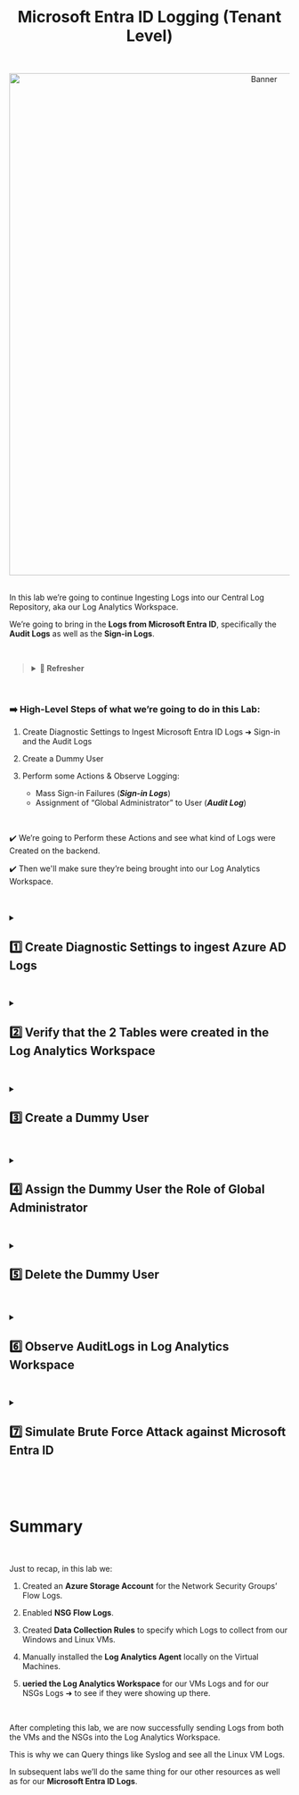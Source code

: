 <br>

<h1 align="center">Microsoft Entra ID Logging (Tenant Level)</h1>

<br>

<p align="center">
<img width="900" src="https://github.com/user-attachments/assets/757f9ce2-0dcd-4e73-a036-1634c2039876" alt="Banner"/>
<br />

<br />

In this lab we’re going to continue Ingesting Logs into our Central Log Repository, aka our Log Analytics Workspace.

We’re going to bring in the **Logs from Microsoft Entra ID**, specifically the **Audit Logs** as well as the **Sign-in Logs**.

<br>

>   <details close> 
>   
> **<summary> 📝 Refresher</summary>**
> 
> Just as a reminder, there are 3 Tiers of Logging in Azure:
> 
> ![azure portal](https://github.com/user-attachments/assets/adbf8dbb-a391-48e4-af06-4886ade26ae6)
> 
> 1. There’s the **Tenant Level Logging** ➜ which are the **Microsoft Entra ID Logs** ➜ which consist of **Sign-in Logs** and **Audit Logs**.
>   
>     - Whenever someone tries to sign in or log in to Microsoft Entra ID, a Log is created.
>   
>     - Or whenever an action is performed on a User Account or a Group, that counts as being Tenant Level Logging.
>   
>     - And these are the Logs we’re going to ingest into the Log Analytics Workspace in this Lab.
> 
> <br>
>   
> 2. In subsequent Labs we’re going to ingest the **Activity Logs**.
>    
>     - Activity Logs are basically for whenever you create or delete resources, or do anything on the Azure Portal with any of those Resources.
>
> <br>
> 
> 3. And then the **Resource Level Logs** ➜ these are Logs within the actual **Dataplane of the Resources**.
>  
>     - So this might be something like the Sign-in Logs inside of the actual Windows VM for example, or the Syslog Logs inside of the Linux VM.
>   
>     - Or doing things like actually manipulating files inside of the Azure Storage Account for example – those are all considered Resource Level Logs.
> 
> <br>
> 
>   </details>

<br>

### ➡️ High-Level Steps of what we’re going to do in this Lab:

1. Create Diagnostic Settings to Ingest Microsoft Entra ID Logs ➜ Sign-in and the Audit Logs

2. Create a Dummy User

3. Perform some Actions & Observe Logging:
    - Mass Sign-in Failures (***Sign-in Logs***)
    - Assignment of “Global Administrator” to User (***Audit Log***)

<br>

✔️ We’re going to Perform these Actions and see what kind of Logs were Created on the backend.

✔️ Then we'll make sure they’re being brought into our Log Analytics Workspace.  

<br>

<br>

<details close> 
<summary> <h2> 1️⃣ Create Diagnostic Settings to ingest Azure AD Logs</h2> </summary>
<br>

> So getting right into things ➜ the first thing we’re going to do is **Create the Diagnostic Settings** inside of **Microsoft Entra ID**.
> 
> This will allow us to **Export the Logs** into our **Log Analytics Workspace**.

<br>

We’ll go to the **"Azure Portal"** ➜ and open **"Microsoft Entra ID"**

![azure portal](https://github.com/user-attachments/assets/42c1fe46-b2c3-4330-8a86-bd32748cb890)

We’ll then click on the **"Diagnostic Settings"** Blade:

➜ We can see all the different types of Logs that we can bring in.

➜ But for this Lab we’re just going to concern ourselves with the **Audit Logs** and the **SignInLogs**

![azure portal](https://github.com/user-attachments/assets/42c1fe46-b2c3-4330-8a86-bd32748cb890)

Click on ➕ **Add diagnostic setting** to create a new Diagnostic Setting:

![azure portal](https://github.com/user-attachments/assets/42c1fe46-b2c3-4330-8a86-bd32748cb890)

- The **"Diagnostic setting name"** can be anything ➜ I’ll just name mine ```ds-audit-signin```

- For the **Logs’ Categories** ➜ check ☑️ **AuditLogs** and ☑️ **SignInLogs**

- **"Destination details"** ➜ check ☑️ **Send to Log analytics workspace** ➜ select ```LAW-Cyber-Lab-01```
    - ⚠️ Make sure it’s going to your actual LAW ➜ don’t send it to the *DefaultWorkspace*

- Click 💾 Save

![azure portal](https://github.com/user-attachments/assets/42c1fe46-b2c3-4330-8a86-bd32748cb890)

✅ We can confirm that our **Diagnostic Setting** was successfully created:

![azure portal](https://github.com/user-attachments/assets/42c1fe46-b2c3-4330-8a86-bd32748cb890)

<br>

>   <details close> 
>   
> **<summary> 📋 Summary</summary>**
> 
> We’re basically taking our time to ingest all of the Logs for all of our Resources into our LAW.
> 
> Previously we did the VMs and the NSGs, next we’re doing Microsoft Entra ID, and in the subsequently labs we’re going to finish up with the Activity Logs and with the rest of our Dataplane Logs.
>
>   </details>

<br>

  </details>

<h2></h2>

<details close> 
<summary> <h2> 2️⃣ Verify that the 2 Tables were created in the Log Analytics Workspace</h2> </summary>
<br>

> We can check the Workspace just to make sure the actual Tables have been created, which will ultimately hold the Logs.

<br>

We’ll go to our **Log Analytics Workspace** ➜ and click on the **"Tables"** blade:

![azure portal](https://github.com/user-attachments/assets/42c1fe46-b2c3-4330-8a86-bd32748cb890)

There should be 2 tables called **"SignInLogs"**  and **"AuditLogs"**  ➜ so we’ll search for them:


WE’LL COME BACK TO THIS!!!!!!!!!!!!!!!!!!!!!


<br>

<br>

<br>

<br>

  </details>

<h2></h2>

<details close> 
<summary> <h2>3️⃣ Create a Dummy User</h2> </summary>
<br>

> We’ll go back to Microsoft Entra ID and create a User called **"dummy_user"**.
>
> Doing this should generate an Audit Log.

<br>

Go to **"Microsoft Entra ID"** ➜ and click on the **"Users"** blade:

![azure portal](https://github.com/user-attachments/assets/42c1fe46-b2c3-4330-8a86-bd32748cb890)

We’ll Add a User by clicking on **"Create a user"**

![image](https://github.com/user-attachments/assets/b7eb6fe6-f0ba-421c-8b9b-51baf0f9f958)

- We can Name it ```dummy_user```
- Copy and Save the **Auto-generated Password**
- Click **"Review + create"** to Create the New User:

![image](https://github.com/user-attachments/assets/b7eb6fe6-f0ba-421c-8b9b-51baf0f9f958)

Once the New User is Created ➜ we'll open a New Private Browsing Tab ➜ And go to **portal.azure.com**

![image](https://github.com/user-attachments/assets/b7eb6fe6-f0ba-421c-8b9b-51baf0f9f958)

Now we'll attempt to Log in with the New User's Credentials.

<br>

>   <details close> 
>   
> **<summary> 💡 </summary>**
>   
> Creating the User should have generated an **AuditLog**
> 
> And the attempting to Sig In with the User's crendentials should generated a **SignInLog**
> 
>   </details>

<br>

It'll have us change our **Password** ➜ so we'll just change it to ```Cyberlab123!```

![image](https://github.com/user-attachments/assets/b7eb6fe6-f0ba-421c-8b9b-51baf0f9f958)

✅ So we were able to Log In as the **Dummy User**:

![image](https://github.com/user-attachments/assets/b7eb6fe6-f0ba-421c-8b9b-51baf0f9f958)

  </details>

<h2></h2>

<details close> 
<summary> <h2>4️⃣ Assign the Dummy User the Role of Global Administrator</h2> </summary>
<br>

>   <details close> 
>   
> **<summary> 💡 Summary</summary>**
>   
> If you remember from the previous lab ➜ it is a big deal to assign someone in your company the **Global Administrator Role**.
>   
> Usually that will envolve some kind of change-management and more than one person overseeing it.
> 
> Or at least it will envolve more than one person knowing that that assignment is going on.
> 
>   </details>

<br>

Go back to the **"Users"** page in the Azure Portal ➜ and click on the ```dummy_user```

![image](https://github.com/user-attachments/assets/b7eb6fe6-f0ba-421c-8b9b-51baf0f9f958)

💡 Assigning **Global Admin** to this Dummy User should generate another **AuditLog**

So we can go to the **"Assigned roles"** blade ➜ and click on ➕ **Add assignments**

![azure portal](https://github.com/user-attachments/assets/42c1fe46-b2c3-4330-8a86-bd32748cb890)

search for ```global administrator``` ➜ select ☑️ **Global Administrator** ➜ and **"Add"** the Role:

![azure portal](https://github.com/user-attachments/assets/42c1fe46-b2c3-4330-8a86-bd32748cb890)

✅ We can verify that the Dummy User was succcessfully assigned the **Global Administrator Role**:

![azure portal](https://github.com/user-attachments/assets/42c1fe46-b2c3-4330-8a86-bd32748cb890)

  </details>

<h2></h2>

<details close> 
<summary> <h2>5️⃣ Delete the Dummy User</h2> </summary>
<br>

>   <details close> 
>   
> **<summary> 💡 Summary</summary>**
>   
> This will generate another **Audit Log**.
>   
> We should be able to eventually see all thsi actions we took in side of our Log analytics Workspace.
> 
>   </details>

<br>

We'll just go back to the **"Microsoft Entra ID"** page ➜ clik on the **"Users"** Blade

Then inside the **"dummy_user"** ➜ **"Overview"** Blade ➜ click on 🗑️ **Delete** ➜ Press **"OK"**

![azure portal](https://github.com/user-attachments/assets/42c1fe46-b2c3-4330-8a86-bd32748cb890)

✅ That should have also created an **Audit Log** in the AuditLogs table.

  </details>

<h2></h2>

<details close> 
<summary> <h2>6️⃣ Observe AuditLogs in Log Analytics Workspace</h2> </summary>
<br>

Let's go back to our Log Analytics Workspace ```LAW-Cyber-Lab-01```

Clik on the **"Logs"** Blade ➜ and we'll Run the Query ```AuditLogs```

![azure portal](https://github.com/user-attachments/assets/42c1fe46-b2c3-4330-8a86-bd32748cb890)

✅ We can basically see the "trail" of what we did with the Dummy User:
1. Add User ➜ Created the Dummy User

2. Change User Password ➜ Changed the Password of the Dummy User after Login In using an Incognito Window.

3. Add member to role ➜ Assigned the Global Administrator Role to the Dummy User

4. Delete user ➜ Deleted the Dummy User

<br>

  </details>

<h2></h2>

<details close> 
<summary> <h2>7️⃣ Simulate Brute Force Attack against Microsoft Entra ID</h2> </summary>
<br>

> We're going to Create an "Attacker User" to perform Brute-Force Attacks against our Microsoft Entra ID.
> 
> Produce 10 to 11 Failed Logins in the Azure Portal.

<br>

Back to the **Azure Portal** and to our **Log analytics Workspace** ➜ on the left we'll click on the **"Logs"** blade.

💡 This is where we can start **Querying the Logs**:

![azure portal](https://github.com/user-attachments/assets/42c1fe46-b2c3-4330-8a86-bd32748cb890)

>   <details close> 
>   
> **<summary> 📝 Explanation</summary>**
> 
> Basically this is where we can practice **KQL** (Kusto Query Language) ➜ which is similar to **SQL** (Structured Query Language).
> 
> Azure will create what's called a **Table**.
> 
> You can think of a **Table** as something similar to an Excel Spreadsheet, but in this case it's like a Database to Store our Logs.
> 
>   </details>

<br>

To make sure the Logs are coming in from all 3 sources, we'll Query the different **Tables**.

1. The Table that is used to store the **Linux Logs** is called **Syslog**.

We should be able to type ```Syslog``` ➜ and click the ▶️ **"Run"** Button to Query the Syslog Log:

![azure portal](https://github.com/user-attachments/assets/42c1fe46-b2c3-4330-8a86-bd32748cb890)

✅ Looks like the **Linux VM Logs** are actually coming in ➜ so we know it's working.

<br>

<h2></h2>

<br>

2. The Table (aka the Excel Spreadsheet) that is used to hold the Logs from our Windows VMs is called **SecurityEvent**

So next we're going to inspect the ```SecurityEvent``` Logs:

![azure portal](https://github.com/user-attachments/assets/42c1fe46-b2c3-4330-8a86-bd32748cb890)

✅ We can see the SecurityEvent Logs are coming in ➜ which is great!

<br>

<h2></h2>

<br>

3. The last Table is used to hold the NSG Logs ➜ **AzureNetworkAnalytics_CL**

Again ➜ inside the LAW's **"Logs"** Blade ➜ Paste the command ```AzureNetworkAnalytics_CL``` and Run the Query:

![azure portal](https://github.com/user-attachments/assets/42c1fe46-b2c3-4330-8a86-bd32748cb890)

✅ And we can see that the NSG Logs did come in.

<br>

<h2></h2>

  </details>

<br>

<br>

<br>

# Summary

<br>

Just to recap, in this lab we:

1. Created an **Azure Storage Account** for the Network Security Groups’ Flow Logs.

2. Enabled **NSG Flow Logs**.

3. Created **Data Collection Rules** to specify which Logs to collect from our Windows and Linux VMs.

4. Manually installed the **Log Analytics Agent** locally on the Virtual Machines.

5. **ueried the Log Analytics Workspace** for our VMs Logs and for our NSGs Logs ➜ to see if they were showing up there.

<br>

After completing this lab, we are now successfully sending Logs from both the VMs and the NSGs into the Log Analytics Workspace.

This is why we can Query things like Syslog and see all the Linux VM Logs.

In subsequent labs we’ll do the same thing for our other resources as well as for our **Microsoft Entra ID Logs**.


<br />

<br />

<br />  

<br /> 

<br />

<br />  

<br /> 

<br />

<br />

 
